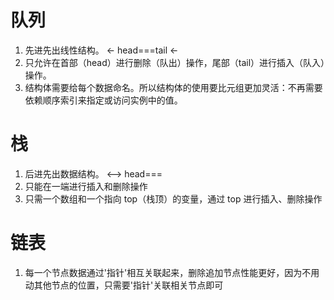 # 队列
1. 先进先出线性结构。 <- head===tail <-
2. 只允许在首部（head）进行删除（队出）操作，尾部（tail）进行插入（队入）操作。
3. 结构体需要给每个数据命名。所以结构体的使用要比元组更加灵活：不再需要依赖顺序索引来指定或访问实例中的值。

# 栈
1. 后进先出数据结构。 <--> head===
2. 只能在一端进行插入和删除操作
3. 只需一个数组和一个指向 top（栈顶）的变量，通过 top 进行插入、删除操作

# 链表
1. 每一个节点数据通过'指针'相互关联起来，删除追加节点性能更好，因为不用动其他节点的位置，只需要'指针'关联相关节点即可